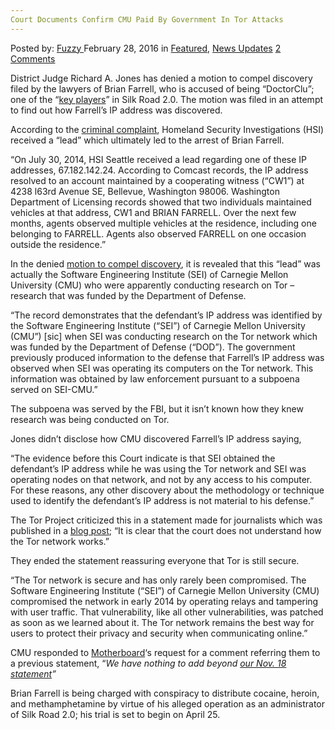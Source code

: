 ```yaml
---
Court Documents Confirm CMU Paid By Government In Tor Attacks
---
```

<article class="post-listing post-13337 post type-post status-publish format-standard has-post-thumbnail hentry category-deepdot-news category-news-updates tag-attacks tag-cmu tag-confirm tag-court tag-documents tag-government tag-paid tag-tor">
    <div class="post-inner">
    <p class="post-meta">
    <span>Posted by: <a href="https://www.deepdotweb.com/author/fuzzy/" title="">Fuzzy </a></span>
    <span>February 28, 2016</span>
    <span>in <a href="https://www.deepdotweb.com/category/deepdot-news/" rel="category tag">Featured</a>, <a href="https://www.deepdotweb.com/category/news-updates/" rel="category tag">News Updates</a></span>
    <span><a href="https://www.deepdotweb.com/2016/02/28/court-documents-confirm-cmu-paid-by-government-in-tor-attacks/#comments">2 Comments</a></span>
    </p>
    <div class="clear"></div>
    <div class="entry">
    <p>District Judge Richard A. Jones has denied a motion to compel discovery filed by the lawyers of Brian Farrell, who is accused of being “DoctorClu”; one of the “<a href="https://www.fbi.gov/seattle/press-releases/2015/key-player-in-silk-road-2.0-arrested-in-bellevue">key players</a>” in Silk Road 2.0. The motion was filed in an attempt to find out how Farrell&#8217;s IP address was discovered.</p>
    <p>According to the <a href="http://www.scribd.com/doc/253255340/DoctorCLU-Criminal-Complaint">criminal complaint</a>, Homeland Security Investigations (HSI) received a “lead” which ultimately led to the arrest of Brian Farrell.</p>
    <p>“On July 30, 2014, HSI Seattle received a lead regarding one of these IP addresses, 67.182.142.24. According to Comcast records, the IP address resolved to an account maintained by a cooperating witness (“CW1”) at 4238 l63rd Avenue SE, Bellevue, Washington 98006. Washington Department of Licensing records showed that two individuals maintained vehicles at that address, CW1 and BRIAN FARRELL. Over the next few months, agents observed multiple vehicles at the residence, including one belonging to FARRELL. Agents also observed FARRELL on one occasion outside the residence.”</p>
    <p>In the denied <a href="https://assets.documentcloud.org/documents/2719591/Farrell-Weds.pdf">motion to compel discovery</a>, it is revealed that this “lead” was actually the Software Engineering Institute (SEI) of Carnegie Mellon University (CMU) who were apparently conducting research on Tor – research that was funded by the Department of Defense.</p>
    <p>“The record demonstrates that the defendant’s IP address was identified by the Software Engineering Institute (“SEI”) of Carnegie Mellon University (CMU”) [sic] when SEI was conducting research on the Tor network which was funded by the Department of Defense (“DOD”). The government previously produced information to the defense that Farrell’s IP address was observed when SEI was operating its computers on the Tor network. This information was obtained by law enforcement pursuant to a subpoena served on SEI-CMU.”</p>
    <p>The subpoena was served by the FBI, but it isn&#8217;t known how they knew research was being conducted on Tor.</p>
    <p>Jones didn&#8217;t disclose how CMU discovered Farrell&#8217;s IP address saying,</p>
    <p>“The evidence before this Court indicate is that SEI obtained the defendant’s IP address while he was using the Tor network and SEI was operating nodes on that network, and not by any access to his computer. For these reasons, any other discovery about the methodology or technique used to identify the defendant’s IP address is not material to his defense.”</p>
    <p>The Tor Project criticized this in a statement made for journalists which was published in a <a href="https://blog.torproject.org/blog/statement-tor-project-re-courts-february-23-order-us-v-farrell">blog post</a>; “It is clear that the court does not understand how the Tor network works.”</p>
    <p>They ended the statement reassuring everyone that Tor is still secure.</p>
    <p>“The Tor network is secure and has only rarely been compromised. The Software Engineering Institute (&#8220;SEI&#8221;) of Carnegie Mellon University (CMU) compromised the network in early 2014 by operating relays and tampering with user traffic. That vulnerability, like all other vulnerabilities, was patched as soon as we learned about it. The Tor network remains the best way for users to protect their privacy and security when communicating online.”</p>
    <p>CMU responded to <a href="https://motherboard.vice.com/read/carnegie-mellon-university-attacked-tor-was-subpoenaed-by-feds">Motherboard</a>&#8216;s request for a comment referring them to a previous statement, “<em>We have nothing to add beyond </em><a href="http://www.cmu.edu/news/stories/archives/2015/november/media-statement.html"><em>our Nov. 18 statement</em></a><em>”</em></p>
    <p>Brian Farrell is being charged with conspiracy to distribute cocaine, heroin, and methamphetamine by virtue of his alleged operation as an administrator of Silk Road 2.0; his trial is set to begin on April 25.</p>
    </div>
    <span style="display:none"><a href="https://www.deepdotweb.com/tag/attacks/" rel="tag">attacks</a> <a href="https://www.deepdotweb.com/tag/cmu/" rel="tag">cmu</a> <a href="https://www.deepdotweb.com/tag/confirm/" rel="tag">confirm</a> <a href="https://www.deepdotweb.com/tag/court/" rel="tag">court</a> <a href="https://www.deepdotweb.com/tag/documents/" rel="tag">documents</a> <a href="https://www.deepdotweb.com/tag/government/" rel="tag">government</a> <a href="https://www.deepdotweb.com/tag/paid/" rel="tag">paid</a> <a href="https://www.deepdotweb.com/tag/tor/" rel="tag">tor</a></span> <span style="display:none" class="updated">2016-02-28</span>
    <div style="display:none" class="vcard author" itemprop="author" itemscope itemtype="http://schema.org/Person"><strong class="fn" itemprop="name"><a href="https://www.deepdotweb.com/author/fuzzy/" title="Posts by Fuzzy" rel="author">Fuzzy</a></strong></div>
    </div>
</article>

